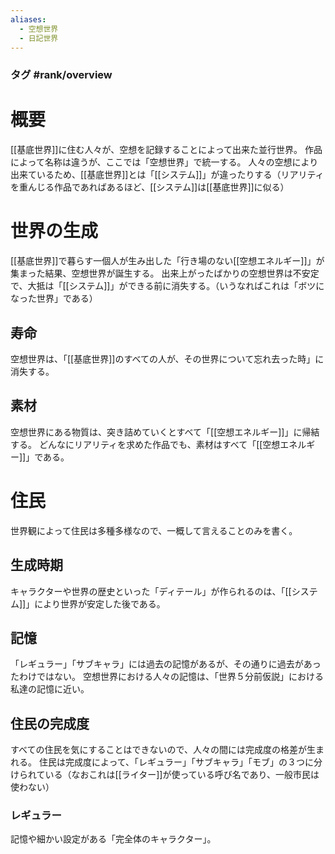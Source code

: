 ```yaml
---
aliases:
  - 空想世界
  - 日記世界
---
```

### タグ #rank/overview 
# 概要
[[基底世界]]に住む人々が、空想を記録することによって出来た並行世界。
作品によって名称は違うが、ここでは「空想世界」で統一する。
人々の空想により出来ているため、[[基底世界]]とは「[[システム]]」が違ったりする（リアリティを重んじる作品であればあるほど、[[システム]]は[[基底世界]]に似る）
# 世界の生成
[[基底世界]]で暮らす一個人が生み出した「行き場のない[[空想エネルギー]]」が集まった結果、空想世界が誕生する。
出来上がったばかりの空想世界は不安定で、大抵は「[[システム]]」ができる前に消失する。（いうなればこれは「ボツになった世界」である）
## 寿命
空想世界は、「[[基底世界]]のすべての人が、その世界について忘れ去った時」に消失する。
## 素材
空想世界にある物質は、突き詰めていくとすべて「[[空想エネルギー]]」に帰結する。
どんなにリアリティを求めた作品でも、素材はすべて「[[空想エネルギー]]」である。
# 住民
世界観によって住民は多種多様なので、一概して言えることのみを書く。
## 生成時期
キャラクターや世界の歴史といった「ディテール」が作られるのは、「[[システム]]」により世界が安定した後である。
## 記憶
「レギュラー」「サブキャラ」には過去の記憶があるが、その通りに過去があったわけではない。
空想世界における人々の記憶は、「世界５分前仮説」における私達の記憶に近い。
## 住民の完成度
すべての住民を気にすることはできないので、人々の間には完成度の格差が生まれる。
住民は完成度によって、「レギュラー」「サブキャラ」「モブ」の３つに分けられている（なおこれは[[ライター]]が使っている呼び名であり、一般市民は使わない）
### レギュラー
記憶や細かい設定がある「完全体のキャラクター」。
